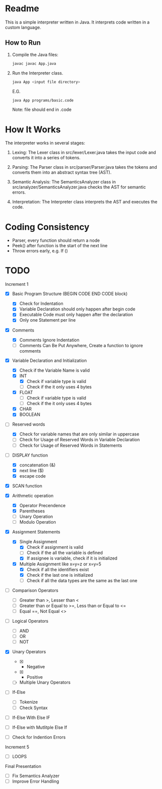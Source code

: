 # Readme

This is a simple interpreter written in Java. It interprets code written in a custom language.

## How to Run

1. Compile the Java files: 

    ```sh
    javac javac App.java
    ```

2. Run the Interpreter class.
    
    ```sh
    java App <input file directory>
    ```

    E.G.
    
    ```sh
    java App programs/basic.code
    ```
    Note: file should end in .code

# How It Works

The interpreter works in several stages:

1. Lexing: The Lexer class in src/lexer/Lexer.java takes the input code and converts it into a series of tokens.

2. Parsing: The Parser class in src/parser/Parser.java takes the tokens and converts them into an abstract syntax tree (AST).

3. Semantic Analysis: The SemanticsAnalyzer class in src/analyzer/SemanticsAnalyzer.java checks the AST for semantic errors.

4. Interpretation: The Interpreter class interprets the AST and executes the code.


# Coding Consistency

- Parser, every function should return a node
- Peek() after function is the start of the next line
- Throw errors early, e.g. If ()

# TODO

Increment 1
- [X] Basic Program Structure (BEGIN CODE END CODE block)
    - [X] Check for Indentation
    - [X] Variable Declaration should only happen after begin code
    - [X] Executable Code must only happen after the declaration
    - [X] Only one Statement per line
- [X] Comments
    - [X] Comments Ignore Indentation
    - [ ] Comments Can Be Put Anywhere, Create a function to ignore comments
- [X] Variable Declaration and Initialization
    - [X] Check if the Variable Name is valid
    - [X] INT
        - [X] Check if variable type is valid
        - [ ] Check if the it only uses 4 bytes
    - [X] FLOAT
        - [ ] Check if variable type is valid
        - [ ] Check if the it only uses 4 bytes
    - [X] CHAR
    - [X] BOOLEAN
- [ ] Reserved words
    - [X] Check for variable names that are only similar in uppercase
    - [ ] Check for Usage of Reserved Words in Variable Declaration
    - [ ] Check for Usage of Reserved Words in Statements
- [ ] DISPLAY function
    - [X] concatenation (&)
    - [X] next line ($)
    - [X] escape code
- [X] SCAN function

- [X] Arithmetic operation
    - [X] Operator Precendence
    - [X] Parentheses
    - [ ] Unary Operation
    - [ ] Modulo Operation
- [X] Assignment Statements
    - [X] Single Assignment
        - [X] Check if assignment is valid
        - [ ] Check if the all the variable is defined
        - [X] If assignee is variable, check if it is initialized
    - [X] Multiple Assignment like x=y=z or x=y=5
        - [X] Check if all the identifiers exist
        - [X] Check if the last one is initialized
        - [ ] Check if all the data types are the same as the last one
- [ ] Comparison Operators
    - [ ] Greater than >, Lesser than <
    - [ ] Greater than or Equal to >=, Less than or Equal to <=
    - [ ] Equal ==, Not Equal <>
- [ ] Logical Operators
    - [ ] AND
    - [ ] OR
    - [ ] NOT

- [X] Unary Operators
    - [X] - Negative
    - [X] + Positive
    - [ ] Multiple Unary Operators

- [ ] If-Else
    - [ ] Tokenize 
    - [ ] Check Syntax

- [ ] If-Else With Else IF

- [ ] If-Else with Mutlitple Else If
- [ ] Check for Indention Errors


Increment 5
- [ ] LOOPS

Final Presentation
- [ ] Fix Semantics Analyzer
- [ ] Improve Error Handling